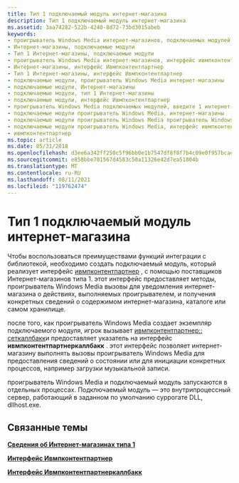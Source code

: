 ```yaml
---
title: Тип 1 подключаемый модуль интернет-магазина
description: Тип 1 подключаемый модуль интернет-магазина
ms.assetid: 3aa74282-522b-4240-8d72-73bd3015abeb
keywords:
- проигрыватель Windows Media интернет-магазинов, подключаемых модулей
- Интернет-магазины, подключаемые модули
- Тип 1 Интернет-магазины, подключаемые модули
- проигрыватель Windows Media интернет-магазинов, интерфейс ивмпконтентпартнер
- Интернет-магазины, интерфейс Ивмпконтентпартнер
- Тип 1 Интернет-магазины, интерфейс Ивмпконтентпартнер
- подключаемые модули, проигрыватель Windows Media интернет-магазины
- подключаемые модули, Интернет-магазины
- подключаемые модули, тип 1 Интернет-магазины
- подключаемые модули, интерфейс Ивмпконтентпартнер
- проигрыватель Windows Media подключаемых модулей, введите 1 интернет-магазины
- подключаемые модули проигрыватель Windows Media, интернет-магазины
- подключаемые модули проигрыватель Windows Media проигрыватель Windows Media интернет-магазинов
- подключаемые модули проигрыватель Windows Media, интерфейс ивмпконтентпартнер
- ивмпконтентпартнер
ms.topic: article
ms.date: 05/31/2018
ms.openlocfilehash: d3ee6a342ff250c5f96bb0e1b7547df8f8f7b4c09e0f957bcae81afa0b342b15
ms.sourcegitcommit: e858bbe701567d4583c50a11326e42d7ea51804b
ms.translationtype: MT
ms.contentlocale: ru-RU
ms.lasthandoff: 08/11/2021
ms.locfileid: "119762474"
---
```

# <a name="type-1-online-store-plug-in"></a>Тип 1 подключаемый модуль интернет-магазина

Чтобы воспользоваться преимуществами функций интеграции с библиотекой, необходимо создать подключаемый модуль, который реализует интерфейс [ивмпконтентпартнер](/previous-versions/windows/desktop/api/contentpartner/nn-contentpartner-iwmpcontentpartner) , с помощью поставщиков Интернет-магазинов типа 1. этот интерфейс предоставляет методы, проигрыватель Windows Media вызовы для уведомления интернет-магазина о действиях, выполняемых проигрывателем, и получения конкретных сведений о содержимом интернет-магазина, каталоге или самом хранилище.

после того, как проигрыватель Windows Media создает экземпляр подключаемого модуля, игрок вызывает [ивмпконтентпартнер:: сеткаллбакк](/previous-versions/windows/desktop/api/contentpartner/nf-contentpartner-iwmpcontentpartner-setcallback)и предоставляет указатель на интерфейс **ивмпконтентпартнеркаллбакк** . этот интерфейс позволяет интернет-магазину выполнять вызовы проигрыватель Windows Media для предоставления сведений о состоянии или для инициации конкретных процессов, например загрузки музыкальной записи.

проигрыватель Windows Media и подключаемый модуль запускаются в отдельных процессах. Подключаемый модуль — это внутрипроцессный сервер, работающий в заданном по умолчанию суррогате DLL, dllhost.exe.

## <a name="related-topics"></a>Связанные темы

<dl> <dt>

[**Сведения об Интернет-магазинах типа 1**](about-type-1-online-stores.md)
</dt> <dt>

[**Интерфейс Ивмпконтентпартнер**](/previous-versions/windows/desktop/api/contentpartner/nn-contentpartner-iwmpcontentpartner)
</dt> <dt>

[**Интерфейс Ивмпконтентпартнеркаллбакк**](/previous-versions/windows/desktop/api/contentpartner/nn-contentpartner-iwmpcontentpartnercallback)
</dt> </dl>

 

 




